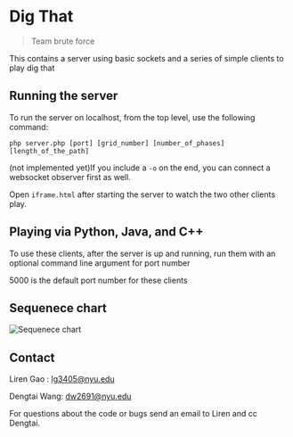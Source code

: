 # Dig That 

> Team brute force

This contains a server using basic sockets and a series of simple clients to play dig that

## Running the server

To run the server on localhost, from the top level, use the following command:

```php server.php [port] [grid_number] [number_of_phases] [length_of_the_path]```

(not implemented yet)If you include a ```-o``` on the end, you can connect a websocket observer first as well.

Open ```iframe.html``` after starting the server to watch the two other clients play.

## Playing via Python, Java, and C++

To use these clients, after the server is up and running, run them with an optional command line argument for port number

5000 is the default port number for these clients

## Sequenece chart

![Sequenece chart](assets/docs/image.png)

## Contact

Liren Gao : lg3405@nyu.edu

Dengtai Wang: dw2691@nyu.edu

For questions about the code or bugs send an email to Liren and cc Dengtai.


